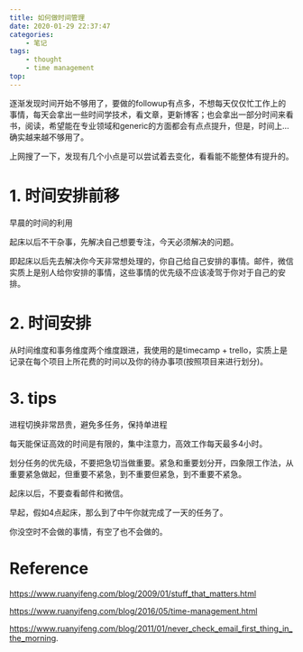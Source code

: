 ```yaml
---
title: 如何做时间管理
date: 2020-01-29 22:37:47
categories:
    - 笔记
tags:
    - thought
    - time management
top:
---
```


逐渐发现时间开始不够用了，要做的followup有点多，不想每天仅仅忙工作上的事情，每天会拿出一些时间学技术，看文章，更新博客；也会拿出一部分时间来看书，阅读，希望能在专业领域和generic的方面都会有点点提升，但是，时间上... 确实越来越不够用了。

上网搜了一下，发现有几个小点是可以尝试着去变化，看看能不能整体有提升的。

# 1. 时间安排前移

早晨的时间的利用  

起床以后不干杂事，先解决自己想要专注，今天必须解决的问题。

即起床以后先去解决你今天非常想处理的，你自己给自己安排的事情。邮件，微信实质上是别人给你安排的事情，这些事情的优先级不应该凌驾于你对于自己的安排。

# 2. 时间安排

从时间维度和事务维度两个维度跟进，我使用的是timecamp + trello，实质上是记录在每个项目上所花费的时间以及你的待办事项(按照项目来进行划分)。

# 3. tips

进程切换非常昂贵，避免多任务，保持单进程 

每天能保证高效的时间是有限的，集中注意力，高效工作每天最多4小时。

划分任务的优先级，不要把急切当做重要。紧急和重要划分开，四象限工作法，从重要紧急做起，但重要不紧急，到不重要但紧急，到不重要不紧急。

起床以后，不要查看邮件和微信。

早起，假如4点起床，那么到了中午你就完成了一天的任务了。

你没空时不会做的事情，有空了也不会做的。

# Reference

https://www.ruanyifeng.com/blog/2009/01/stuff_that_matters.html

https://www.ruanyifeng.com/blog/2016/05/time-management.html

https://www.ruanyifeng.com/blog/2011/01/never_check_email_first_thing_in_the_morning.
